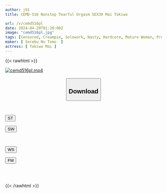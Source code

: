 ```yaml
---
author: j91
title: CEMD-516 Nonstop Tearful Orgasm SEX39 Mai Tokiwa

url: /v/cemd516pl
date: 2024-04-20T01:20:00Z
image: "cemd516pl.jpg"
tags: [Censored, Creampie, Solowork, Nasty, Hardcore, Mature Woman, Promiscuity, Acme · Orgasm	]
maker: [ Serebu No Tomo  ]
actress: [ Tokiwa Mai ]
---
```



{{< rawhtml >}}

<div class="video" data-videoid="JWX9916KOgTjd1L">
    <a href="javascript:;">
        <img src="/v/cemd516pl/cemd516pl.jpg" width="WIDTH" height="HEIGHT" alt="cemd516pl.mp4" loading="lazy">
    </a>
</div>

<script type="text/javascript" src="https://j91.asia/asset/on-demand-st.js"></script>

<br>
  <link rel="stylesheet" href="https://j91.asia/asset/bs5.css">
  
  <center>
  <button class="btn btn-primary" type="button" data-bs-toggle="collapse" data-bs-target=".multi-collapse" aria-expanded="false" aria-controls="multiCollapseExample1 multiCollapseExample2"><h2>Download</h2></button></center>
</p>
<div class="row">
  <div class="col">
    <div class="collapse multi-collapse" id="multiCollapseExample1">
      <div class="card card-body">
	      	      <br>
<div class="buttons">  
<p><a href="https://streamtape.to/v/JWX9916KOgTjd1L" target="_blank"><button class="btn-hover color-3"><i class="fa fa-download"></i> ST</button></a></p>
<p><a href="https://asnwish.com/1t6n76swngvi" target="_blank"><button class="btn-hover color-2"><i class="fa fa-download"></i> SW</button></a></p></div>
    </div>
  </div>
</div>
  <div class="col">
    <div class="collapse multi-collapse" id="multiCollapseExample2">
      <div class="card card-body">
	      <br>
<div class="buttons">
<p><a href="https://wolfstream.tv/e5vqybsqbelh"><button class="btn-hover color-9"><i class="fa fa-download"></i> WS</button></a></p>
<p><a href="https://filemoon.sx/d/dwzqcwwt01zy"><button class="btn-hover color-8"><i class="fa fa-download"></i> FM</button></a></p></div>
<br><br>
      </div>
    </div>
  </div>
</div>

{{< /rawhtml >}}